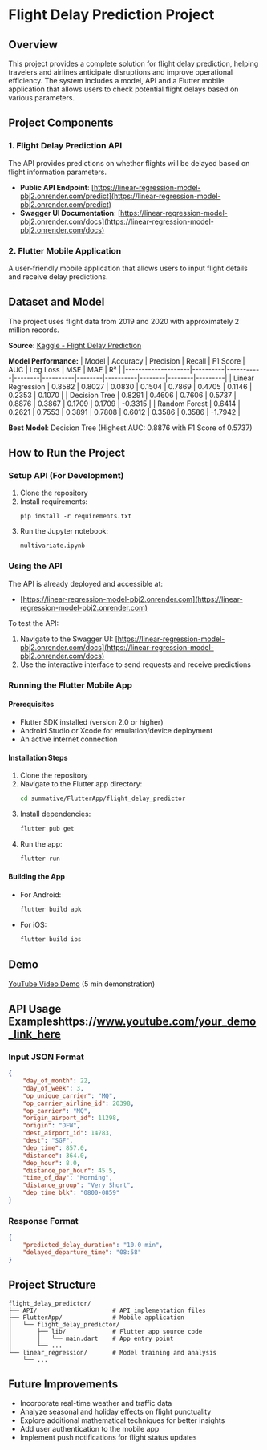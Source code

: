 # Flight Delay Prediction Project

## Overview
This project provides a complete solution for flight delay prediction, helping travelers and airlines anticipate disruptions and improve operational efficiency. The system includes a model, API and a Flutter mobile application that allows users to check potential flight delays based on various parameters.

## Project Components

### 1. Flight Delay Prediction API
The API provides predictions on whether flights will be delayed based on flight information parameters.

- **Public API Endpoint**: [https://linear-regression-model-pbj2.onrender.com/predict](https://linear-regression-model-pbj2.onrender.com/predict)
- **Swagger UI Documentation**: [https://linear-regression-model-pbj2.onrender.com/docs](https://linear-regression-model-pbj2.onrender.com/docs)

### 2. Flutter Mobile Application
A user-friendly mobile application that allows users to input flight details and receive delay predictions.

## Dataset and Model

The project uses flight data from 2019 and 2020 with approximately 2 million records.

**Source**: [Kaggle - Flight Delay Prediction](https://www.kaggle.com/datasets/divyansh22/flight-delay-prediction)

**Model Performance:**
| Model              | Accuracy | Precision | Recall | F1 Score | AUC    | Log Loss | MSE    | MAE    | R²      |
|--------------------|----------|-----------|--------|----------|--------|----------|--------|--------|---------|
| Linear Regression  | 0.8582   | 0.8027    | 0.0830 | 0.1504   | 0.7869 | 0.4705   | 0.1146 | 0.2353 | 0.1070  |
| Decision Tree      | 0.8291   | 0.4606    | 0.7606 | 0.5737   | 0.8876 | 0.3867   | 0.1709 | 0.1709 | -0.3315 |
| Random Forest      | 0.6414   | 0.2621    | 0.7553 | 0.3891   | 0.7808 | 0.6012   | 0.3586 | 0.3586 | -1.7942 |

**Best Model**: Decision Tree (Highest AUC: 0.8876 with F1 Score of 0.5737)

## How to Run the Project

### Setup API (For Development)
1. Clone the repository
2. Install requirements:
   ```
   pip install -r requirements.txt
   ```
3. Run the Jupyter notebook:
   ```
   multivariate.ipynb
   ```

### Using the API
The API is already deployed and accessible at:
- [https://linear-regression-model-pbj2.onrender.com](https://linear-regression-model-pbj2.onrender.com)

To test the API:
1. Navigate to the Swagger UI: [https://linear-regression-model-pbj2.onrender.com/docs](https://linear-regression-model-pbj2.onrender.com/docs)
2. Use the interactive interface to send requests and receive predictions

### Running the Flutter Mobile App

#### Prerequisites
- Flutter SDK installed (version 2.0 or higher)
- Android Studio or Xcode for emulation/device deployment
- An active internet connection

#### Installation Steps
1. Clone the repository
2. Navigate to the Flutter app directory:
   ```bash
   cd summative/FlutterApp/flight_delay_predictor
   ```
3. Install dependencies:
   ```bash
   flutter pub get
   ```
4. Run the app:
   ```bash
   flutter run
   ```

#### Building the App
- For Android:
  ```bash
  flutter build apk
  ```
- For iOS:
  ```bash
  flutter build ios
  ```

## Demo
[YouTube Video Demo](https://www.youtube.com/watch?si=zbKMe8Zc6gjI3N8k&v=_t-_O-kZy8Y&feature=youtu.be) (5 min demonstration)

## API Usage Exampleshttps://www.youtube.com/your_demo_link_here

### Input JSON Format
```json
{
    "day_of_month": 22,
    "day_of_week": 3,
    "op_unique_carrier": "MQ",
    "op_carrier_airline_id": 20398,
    "op_carrier": "MQ",
    "origin_airport_id": 11298,
    "origin": "DFW",
    "dest_airport_id": 14783,
    "dest": "SGF",
    "dep_time": 857.0,
    "distance": 364.0,
    "dep_hour": 8.0,
    "distance_per_hour": 45.5,
    "time_of_day": "Morning",
    "distance_group": "Very Short",
    "dep_time_blk": "0800-0859"
}
```

### Response Format
```json
{
    "predicted_delay_duration": "10.0 min",
    "delayed_departure_time": "08:58"
}
```

## Project Structure
```
flight_delay_predictor/
├── API/                     # API implementation files
├── FlutterApp/              # Mobile application
│   └── flight_delay_predictor/
│       ├── lib/             # Flutter app source code
│       │   └── main.dart    # App entry point
│       └── ...
└── linear_regression/       # Model training and analysis
    └── ...
```

## Future Improvements
- Incorporate real-time weather and traffic data
- Analyze seasonal and holiday effects on flight punctuality
- Explore additional mathematical techniques for better insights
- Add user authentication to the mobile app
- Implement push notifications for flight status updates
